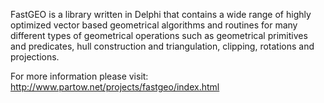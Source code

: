 FastGEO is a library written in Delphi that contains a wide range of highly optimized vector based geometrical algorithms and routines for many different types of geometrical operations such as geometrical primitives and predicates, hull construction and triangulation, clipping, rotations and projections.

For more information please visit:
http://www.partow.net/projects/fastgeo/index.html





